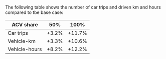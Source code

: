 

The following table shows the number of car trips and driven km and hours compared to tbe base case:

| ACV  share     | 50%     | 100%    |
|----------------|---------|---------|
| Car trips      |  +3.2%  | +11.7%  |
| Vehicle-km     |  +3.3%  | +10.6%  |
| Vehicle-hours  |  +8.2%  | +12.2%  |